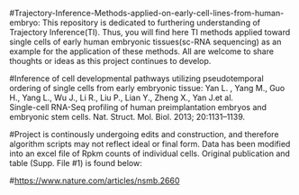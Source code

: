  #Trajectory-Inference-Methods-applied-on-early-cell-lines-from-human-embryo: This repository is dedicated to furthering 
 understanding of Trajectory Inference(TI). Thus, you will find here TI methods applied toward single cells of early human 
 embryonic tissues(sc-RNA sequencing) as an example for the application of these methods. All are welcome to share thoughts or ideas 
 as this project continues to develop.
 
#Inference of cell developmental pathways utilizing pseudotemporal ordering of single cells from early embryonic tissue:
Yan L. , Yang M., Guo H., Yang L., Wu J., Li R., Liu P., Lian Y., Zheng X., Yan J.et al.  
Single-cell RNA-Seq profiling of human preimplantation embryos and embryonic stem cells. Nat. Struct. Mol. Biol. 2013; 20:1131–1139.


#Project is continously undergoing edits and construction, and therefore algorithm scripts may not reflect ideal or final form.
Data has been modified into an excel file of Rpkm counts of individual cells. Original publication and table (Supp. File #1) is found below:

#https://www.nature.com/articles/nsmb.2660
